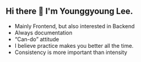 ## Hi there 👋 I'm Younggyoung Lee.

- Mainly Frontend, but also interested in Backend
- Always documentation
- “Can-do” attitude
- I believe practice makes you better all the time.
- Consistency is more important than intensity
